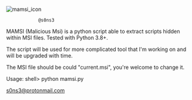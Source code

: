 ![mamsi_icon](https://user-images.githubusercontent.com/91854196/135774616-cd048988-735b-4bce-9c53-9d7f5217954e.png)

                @s0ns3

 MAMSI (Malicious Msi) is a python script able to extract scripts hidden within MSI files.
 Tested with Python 3.8+.
 
 The script will be used for more complicated tool that I'm working on and will be upgraded with time.
 
 The MSI file should be could "current.msi", you're welcome to change it.
 
 Usage:
       shell> python mamsi.py
       

s0ns3@protonmail.com
